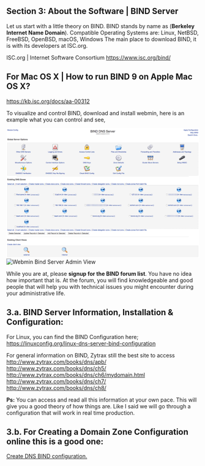 
## Section 3: About the Software | BIND Server

Let us start with a little theory on BIND. BIND stands by name as (**Berkeley Internet Name Domain**). Compatible Operating Systems are: Linux, NetBSD, FreeBSD, OpenBSD, macOS, Windows The main place to download BIND, it is with its developers at ISC.org.

ISC.org | Internet Software Consortium
https://www.isc.org/bind/

## For Mac OS X | How to run BIND 9 on Apple Mac OS X?

https://kb.isc.org/docs/aa-00312

To visualize and control BIND, download and install webmin, here is an example what you can control and see,

![webmin Bind Server Admin View](/img/Webmin-Bind-DNS-Server-1280px.png)
![Webmin Bind Server Admin View]({{https://ebonsi.github.io/course-in-a-box}}/img/Webmin-Bind-DNS-Server-1280px.png)

While you are at, please **signup for the BIND forum list**. You have no idea how important that is. At the forum, you will find knowledgeable and good people that will help you with technical issues you might encounter during your administrative life.

## 3.a. BIND Server Information, Installation & Configuration:
For Linux, you can find the BIND Configuration here;
https://linuxconfig.org/linux-dns-server-bind-configuration

For general information on BIND, Zytrax still the best site to access
http://www.zytrax.com/books/dns/apb/
http://www.zytrax.com/books/dns/ch5/
http://www.zytrax.com/books/dns/ch6/mydomain.html
http://www.zytrax.com/books/dns/ch7/
http://www.zytrax.com/books/dns/ch8/

**Ps:** You can access and read all this information at your own pace. This will give you a good theory of how things are. Like I said we will go through a configuration that will work in real time production.

## 3.b. For Creating a Domain Zone Configuration online this is a good one:

[Create DNS BIND configuration.](https://ceipam.eu/en/bindgen.php)
